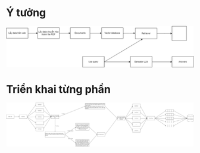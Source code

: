# Ý tưởng
![Sơ đồ Chunking](image/ID_RAG.png)
# Triển khai từng phần
![Sơ đồ Chunking](image/Vector_Database.png)

